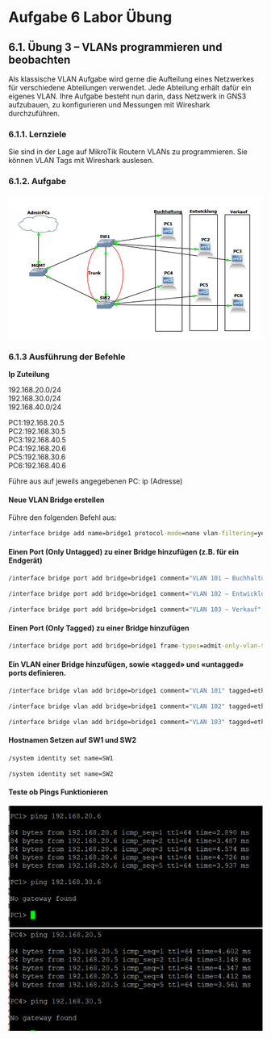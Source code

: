 # Aufgabe 6 Labor Übung 

## 6.1. Übung 3 – VLANs programmieren und beobachten

Als klassische VLAN Aufgabe wird gerne die Aufteilung eines Netzwerkes für verschiedene Abteilungen verwendet. Jede Abteilung erhält dafür ein eigenes VLAN. Ihre Aufgabe besteht nun darin, dass Netzwerk in GNS3 aufzubauen, zu konfigurieren und Messungen mit Wireshark durchzuführen.
### 6.1.1. Lernziele

Sie sind in der Lage auf MikroTik Routern VLANs zu programmieren. Sie können VLAN Tags mit Wireshark auslesen.
### 6.1.2. Aufgabe

![alt text](grafik.png)


### 6.1.3 Ausführung der Befehle

**Ip Zuteilung**

192.168.20.0/24  
192.168.30.0/24  
192.168.40.0/24  
  
PC1:192.168.20.5  
PC2:192.168.30.5  
PC3:192.168.40.5  
PC4:192.168.20.6  
PC5:192.168.30.6  
PC6:192.168.40.6  

Führe aus auf jeweils angegebenen PC: ip (Adresse)

#### Neue VLAN Bridge erstellen

Führe den folgenden Befehl aus:

```cmd
/interface bridge add name=bridge1 protocol-mode=none vlan-filtering=yes
```	

#### Einen Port (Only Untagged) zu einer Bridge hinzufügen (z.B. für ein Endgerät)
```cmd
/interface bridge port add bridge=bridge1 comment="VLAN 101 – Buchhaltung" frame-types=admit-only-untagged-and-priority-tagged hw=no interface=ether4 pvid=101
```
```cmd
/interface bridge port add bridge=bridge1 comment="VLAN 102 – Entwicklung" frame-types=admit-only-untagged-and-priority-tagged hw=no interface=ether5 pvid=102
```
```cmd
/interface bridge port add bridge=bridge1 comment="VLAN 103 – Verkauf" frame-types=admit-only-untagged-and-priority-tagged hw=no interface=ether6 pvid=103
```

#### Einen Port (Only Tagged) zu einer Bridge hinzufügen

```cmd
/interface bridge port add bridge=bridge1 frame-types=admit-only-vlan-tagged hw=no interface=ether8
```
#### Ein VLAN einer Bridge hinzufügen, sowie «tagged» und «untagged» ports definieren.
```cmd
/interface bridge vlan add bridge=bridge1 comment="VLAN 101" tagged=ether8 untagged=ether4 vlan-ids=101
```	
```cmd
/interface bridge vlan add bridge=bridge1 comment="VLAN 102" tagged=ether8 untagged=ether5 vlan-ids=102
```		
```cmd
/interface bridge vlan add bridge=bridge1 comment="VLAN 103" tagged=ether8 untagged=ether6 vlan-ids=103
```	
#### Hostnamen Setzen auf SW1 und SW2
```cmd 
/system identity set name=SW1
```
```cmd
/system identity set name=SW2
```

#### **Teste ob Pings Funktionieren**

![alt text](image-1.png)
![alt text](image-2.png)